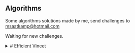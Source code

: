 ## Algorithms
Some algorithms solutions made by me, send challenges to msaatkamp@hotmail.com

Waiting for new challenges.


<details>
  <summary># Efficient Vineet</summary>
  This code should receive an array of numbers, that can be sorted in 3 groups, with a maximum result of 3, each.
  For example, calling main([1.5, 1.5, 1.5, 1.5, 1.5]) should result in an array like [3, 3, 1.5]
  
  latest code: 

    function main(array) {
      const takeBags = (input) => {
          const carryBags = []
          input.sort((a, b) => a - b)
          let i = 0;
          while (input.length > 0) {
              carryBags.push(input.pop())

              let j = input.length;
              while (j >= 0) {
                  if (input[j] && (carryBags[i] + input[j] <= 3)) {
                      carryBags[i] = carryBags[i] + input.splice(j, 1)[0]
                  }
                  j--;
              }
              i++;
          }
          if (carryBags > 3) takeBags(carryBags)
          return carryBags;
        }
        console.log(takeBags(array))
    }
  


</details>


